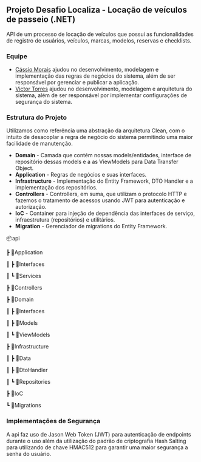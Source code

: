 <h2>Projeto Desafio Localiza - Locação de veículos de passeio (.NET)</h2>
<p>API de um processo de locação de veículos que possui as funcionalidades de registro de usuários, veículos, marcas, modelos, reservas e checklists.</p>
<h3>Equipe</h3>
<ul>
  <li><a href="https://github.com/cassio-morais">Cássio Morais</a> ajudou no desenvolvimento, modelagem e implementação das regras de negócios do sistema, além de ser responsável por gerenciar e publicar a aplicação.</li> 
  <li><a href="https://github.com/vstorresti">Victor Torres</a> ajudou no desenvolvimento, modelagem e arquitetura do sistema, além de ser responsável por implementar configurações de segurança do sistema.</li>
</ul>
<h3>Estrutura do Projeto</h3>
Utilizamos como referência uma abstração da arquitetura Clean, com o intuito de desacoplar a regra de negócio do sistema permitindo uma maior facilidade de manutenção.
<ul>
  <li><b>Domain</b> - Camada que contém nossas models/entidades, interface de repositório dessas models e a as ViewModels para Data Transfer Object. </li> 
  <li><b>Application</b> -  Regras de negócios e suas interfaces. </li> 
  <li><b>Infrastructure</b> - Implementação do Entity Framework, DTO Handler e a implementação dos repositórios.</li> 
  <li><b>Controllers</b> - Controllers, em suma, que utilizam o protocolo HTTP e fazemos o tratamento de acessos usando JWT para autenticação e autorização. </li> 
  <li><b>IoC</b> - Container para injeção de dependência das interfaces de serviço, infraestrutura (repositórios) e utilitários.</li>
  <li><b>Migration</b> - Gerenciador de migrations do Entity Framework. </li>
</ul>

📦api

 ┣ 📂Application 
 
 ┃ ┣ 📂Interfaces
 
 ┃ ┗ 📂Services
 
 ┣ 📂Controllers
 
 ┣ 📂Domain
 
 ┃ ┣ 📂Interfaces
 
 ┃ ┣ 📂Models
 
 ┃ ┗ 📂ViewModels
 
 ┣ 📂Infrastructure 
 
 ┃ ┣ 📂Data
 
 ┃ ┣ 📂DtoHandler
 
 ┃ ┗ 📂Repositories
 
 ┣ 📂IoC
 
 ┗ 📂Migrations

<h3> Implementações de Segurança </h3>
 <p>A api faz uso de Jason Web Token (JWT) para autenticação de endpoints durante o uso além da utilização do padrão de criptografia Hash Salting para utilizando de chave HMAC512 para garantir uma maior segurança a senha do usuário.</p>
